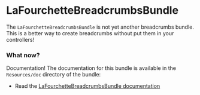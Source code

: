 LaFourchetteBreadcrumbsBundle
=============

The `LaFourchetteBreadcrumbsBundle` is not yet another breadcrumbs bundle. This is a better way to create breadcrumbs without put them in your controllers!

### What now?

Documentation! The documentation for this bundle is available in the `Resources/doc`
directory of the bundle:

* Read the [LaFourchetteBreadcrumbsBundle documentation](https://github.com/lafourchette/LaFourchetteBreadcrumbsBundle/blob/master/Resources/doc/index.md)
